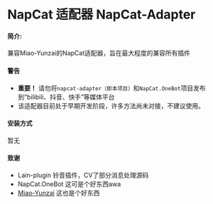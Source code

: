 # NapCat 适配器 NapCat-Adapter
#### 简介:
兼容Miao-Yunzai的NapCat适配器，旨在最大程度的兼容所有插件
#### 警告
  - **重要！** 请勿将`napcat-adapter（即本项目）`和`NapCat.OneBot`项目发布到“bilibili、抖音、快手”等媒体平台
  - 该适配器目前处于早期开发阶段，许多方法尚未对接，不建议使用。

#### 安装方式
暂无

#### 致谢
  - Lain-plugin 铃音插件，CV了部分消息处理源码
  - NapCat.OneBot 这可是个好东西awa
  - [Miao-Yunzai](https://gitee.com/yoimiya-kokomi) 这也是个好东西
